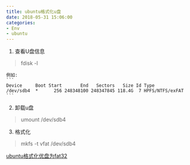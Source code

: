 ```yaml
---
title: ubuntu格式化u盘
date: 2018-05-31 15:06:00
categories:
- Env
- ubuntu
---
```


1. 查看U盘信息
> fdisk -l

	例如:
	```
	Device     Boot Start       End   Sectors   Size Id Type
	/dev/sdb4  *      256 248348100 248347845 118.4G  7 HPFS/NTFS/exFAT
	```

2. 卸载u盘
> umount /dev/sdb4

3. 格式化
> mkfs -t vfat /dev/sdb4

[ubuntu格式化优盘为fat32](https://blog.csdn.net/ztl0013/article/details/71440353)
